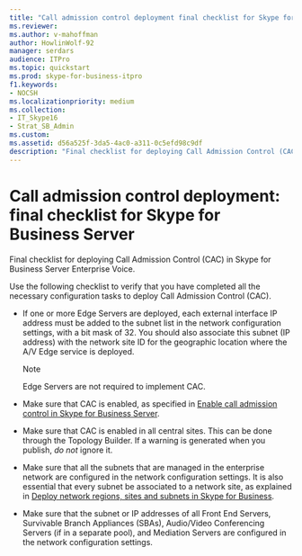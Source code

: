 ```yaml
---
title: "Call admission control deployment final checklist for Skype for Business Server"
ms.reviewer: 
ms.author: v-mahoffman
author: HowlinWolf-92
manager: serdars
audience: ITPro
ms.topic: quickstart
ms.prod: skype-for-business-itpro
f1.keywords:
- NOCSH
ms.localizationpriority: medium
ms.collection: 
- IT_Skype16
- Strat_SB_Admin
ms.custom: 
ms.assetid: d56a525f-3da5-4ac0-a311-0c5efd98c9df
description: "Final checklist for deploying Call Admission Control (CAC) in Skype for Business Server Enterprise Voice."
---
```


# Call admission control deployment: final checklist for Skype for Business Server
 
Final checklist for deploying Call Admission Control (CAC) in Skype for Business Server Enterprise Voice. 
  
Use the following checklist to verify that you have completed all the necessary configuration tasks to deploy Call Admission Control (CAC).
  
- If one or more Edge Servers are deployed, each external interface IP address must be added to the subnet list in the network configuration settings, with a bit mask of 32. You should also associate this subnet (IP address) with the network site ID for the geographic location where the A/V Edge service is deployed.
    
    > [!NOTE]
    > Edge Servers are not required to implement CAC. 
  
- Make sure that CAC is enabled, as specified in [Enable call admission control in Skype for Business Server](enable-call-admission-control.md).
    
- Make sure that CAC is enabled in all central sites. This can be done through the Topology Builder. If a warning is generated when you publish,  *do not*  ignore it.
    
- Make sure that all the subnets that are managed in the enterprise network are configured in the network configuration settings. It is also essential that every subnet be associated to a network site, as explained in [Deploy network regions, sites and subnets in Skype for Business](deploy-network.md).
    
- Make sure that the subnet or IP addresses of all Front End Servers, Survivable Branch Appliances (SBAs), Audio/Video Conferencing Servers (if in a separate pool), and Mediation Servers are configured in the network configuration settings.
    

